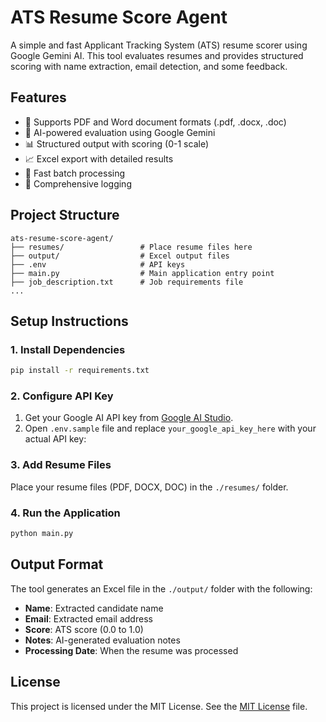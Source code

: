 # ATS Resume Score Agent

A simple and fast Applicant Tracking System (ATS) resume scorer using Google Gemini AI. This tool evaluates resumes and provides structured scoring with name extraction, email detection, and some feedback.

## Features

- 📄 Supports PDF and Word document formats (.pdf, .docx, .doc)
- 🤖 AI-powered evaluation using Google Gemini
- 📊 Structured output with scoring (0-1 scale)
- 📈 Excel export with detailed results
- 🚀 Fast batch processing
- 📝 Comprehensive logging

## Project Structure

```
ats-resume-score-agent/
├── resumes/                 # Place resume files here
├── output/                  # Excel output files
├── .env                     # API keys
├── main.py                  # Main application entry point
├── job_description.txt      # Job requirements file
...
```

## Setup Instructions

### 1. Install Dependencies

```bash
pip install -r requirements.txt
```

### 2. Configure API Key

1. Get your Google AI API key from [Google AI Studio](https://makersuite.google.com/app/apikey).
2. Open `.env.sample` file and replace `your_google_api_key_here` with your actual API key:

### 3. Add Resume Files

Place your resume files (PDF, DOCX, DOC) in the `./resumes/` folder.

### 4. Run the Application

```bash
python main.py
```

## Output Format

The tool generates an Excel file in the `./output/` folder with the following:

- **Name**: Extracted candidate name
- **Email**: Extracted email address
- **Score**: ATS score (0.0 to 1.0)
- **Notes**: AI-generated evaluation notes
- **Processing Date**: When the resume was processed

## License

This project is licensed under the MIT License. See the [MIT License](LICENSE) file.
